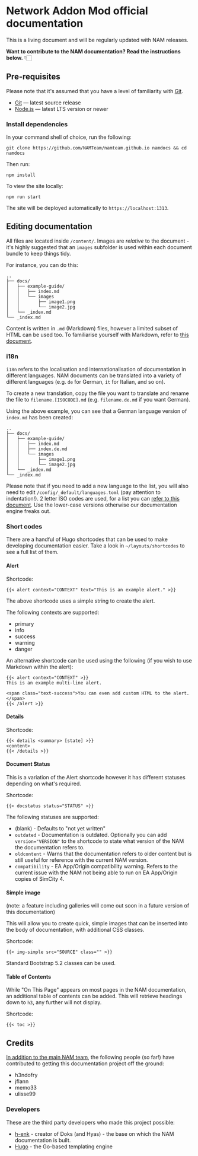 # Network Addon Mod official documentation

This is a living document and will be regularly updated with NAM releases.

**Want to contribute to the NAM documentation? Read the instructions below.** 👇🏻

## Pre-requisites

Please note that it's assumed that you have a level of familiarity with [Git](https://git-scm.com/). 

* [Git](https://git-scm.com/) — latest source release
* [Node.js](https://nodejs.org/) — latest LTS version or newer

### Install dependencies

In your command shell of choice, run the following:

```
git clone https://github.com/NAMTeam/namteam.github.io namdocs && cd namdocs
```

Then run:
```
npm install
```

To view the site locally:
```
npm run start
```

The site will be deployed automatically to `https://localhost:1313`.


## Editing documentation

All files are located inside `/content/`. Images are _relative_ to the document - it's highly suggested that an `images` subfolder is used within each document bundle to keep things tidy.

For instance, you can do this:

```
..
├── docs/
│   ├── example-guide/
│   │   ├── index.md
│   │   └── images
│   │       ├── image1.png
│   │       └── image2.jpg
│   └── _index.md
└── _index.md
```

Content is written in `.md` (Markdown) files, however a limited subset of HTML can be used too. To familiarise yourself with Markdown, refer to [this document](https://www.markdownguide.org/extended-syntax/).

### i18n
`i18n` refers to the localisation and internationalisation of documentation in different languages. NAM documents can be translated into a variety of different languages (e.g. `de` for German, `it` for Italian, and so on).

To create a new translation, copy the file you want to translate and rename the file to `filename.[ISOCODE].md` (e.g. `filename.de.md` if you want German).

Using the above example, you can see that a German language version of `index.md` has been created:

```
..
├── docs/
│   ├── example-guide/
│   │   ├── index.md
│   │   ├── index.de.md
│   │   └── images
│   │       ├── image1.png
│   │       └── image2.jpg
│   └── _index.md
└── _index.md
```

Please note that if you need to add a new language to the list, you will also need to edit `/config/_default/languages.toml` (pay attention to indentation!). 2 letter ISO codes are used, for a list you can [refer to this document](https://www.iban.com/country-codes). Use the lower-case versions otherwise our documentation engine freaks out.

### Short codes

There are a handful of Hugo shortcodes that can be used to make developing documentation easier. Take a look in `~/layouts/shortcodes` to see a full list of them.

#### Alert

Shortcode: 
```
{{< alert context="CONTEXT" text="This is an example alert." >}}
```
The above shortcode uses a simple string to create the alert. 

The following contexts are supported:
* primary
* info
* success
* warning
* danger

An alternative shortcode can be used using the following (if you wish to use Markdown within the alert):
```
{{< alert context="CONTEXT" >}}
This is an example multi-line alert.

<span class="text-success">You can even add custom HTML to the alert.</span>
{{< /alert >}}
```

#### Details
Shortcode:
```
{{< details <summary> [state] >}}
<content>
{{< /details >}}
```

#### Document Status

This is a variation of the Alert shortcode however it has different statuses depending on what's required.

Shortcode:
```
{{< docstatus status="STATUS" >}}
```

The following statuses are supported:

* (blank) - Defaults to "not yet written"
* `outdated` - Documentation is outdated. Optionally you can add `version="VERSION"` to the shortcode to state what version of the NAM the documentation refers to.
* `oldcontent` - Warns that the documentation refers to older content but is still useful for reference with the current NAM version.
* `compatibility` - EA App/Origin compatibility warning. Refers to the current issue with the NAM not being able to run on EA App/Origin copies of SimCity 4.

#### Simple image

(note: a feature including galleries will come out soon in a future version of this documentation)

This will allow you to create quick, simple images that can be inserted into the body of documentation, with additional CSS classes.

Shortcode:
```
{{< img-simple src="SOURCE" class="" >}}
```

Standard Bootstrap 5.2 classes can be used.

#### Table of Contents

While "On This Page" appears on most pages in the NAM documentation, an additional table of contents can be added. This will retrieve headings down to `h3`, any further will not display.

Shortcode:
```
{{< toc >}}
```

## Credits

[In addition to the main NAM team](https://www.sc4nam.com/docs/reference/credits/), the following people (so far!) have contributed to getting this documentation project off the ground:

* h3ndofry
* jflann
* memo33
* ulisse99

### Developers

These are the third party developers who made this project possible:

* [h-enk](https://github.com/h-enk/doks) - creator of Doks (and Hyas) - the base on which the NAM documentation is built.
* [Hugo](https://gohugo.io/) - the Go-based templating engine
